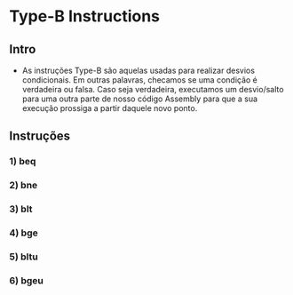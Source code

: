 # Type-B Instructions

## Intro
* As instruções Type-B são aquelas usadas para realizar desvios condicionais. Em outras palavras, checamos se uma condição é verdadeira ou falsa. Caso seja verdadeira, executamos um desvio/salto para uma outra parte de nosso código Assembly para que a sua execução prossiga a partir daquele novo ponto.

## Instruções
### 1) beq

### 2) bne

### 3) blt

### 4) bge

### 5) bltu

### 6) bgeu
